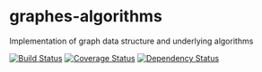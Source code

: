 # graphes-algorithms
Implementation of graph data structure and underlying algorithms


[![Build Status](https://travis-ci.org/gpouilloux/graphes-algorithms.svg?branch=master)](https://travis-ci.org/gpouilloux/graphes-algorithms)
[![Coverage Status](https://coveralls.io/repos/gpouilloux/graphes-algorithms/badge.svg?branch=master&service=github)](https://coveralls.io/github/gpouilloux/graphes-algorithms?branch=master)
[![Dependency Status](https://www.versioneye.com/user/projects/56951002af789b0043000c3b/badge.svg?style=flat)](https://www.versioneye.com/user/projects/56951002af789b0043000c3b)
